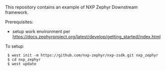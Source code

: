 This repository contains an example of NXP Zephyr Downstream framework.

Prerequisites:
 - setup work environment per https://docs.zephyrproject.org/latest/develop/getting_started/index.html

To setup:

```
 $ west init -m https://github.com/nxp-zephyr/nxp-zsdk.git nxp_zephyr
 $ cd nxp_zephyr
 $ west update
```
